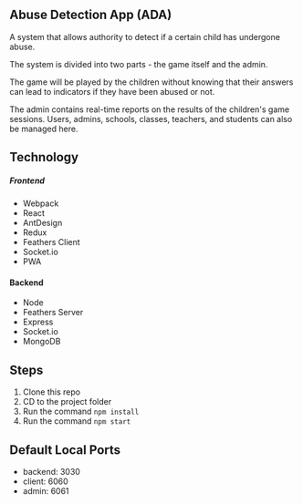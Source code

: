 ## Abuse Detection App (ADA)
A system that allows authority to detect if a certain child has undergone abuse.

The system is divided into two parts - the game itself and the admin.

The game will be played by the children without knowing that their answers can lead to indicators if they have been abused or not.

The admin contains real-time reports on the results of the children's game sessions. Users, admins, schools, classes, teachers, and students can also be managed here.



## Technology
##### Frontend
 - Webpack
 - React
 - AntDesign
 - Redux
 - Feathers Client
 - Socket.io
 - PWA

#### Backend
 - Node
 - Feathers Server
 - Express
 - Socket.io
 - MongoDB



## Steps
1. Clone this repo
2. CD to the project folder
3. Run the command `npm install`
4. Run the command `npm start`



## Default Local Ports
- backend: 3030
- client: 6060
- admin: 6061
